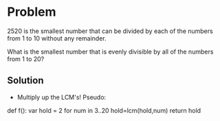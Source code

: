 Problem
=======
2520 is the smallest number that can be divided by each of the numbers from 1 to 10 without any remainder.

What is the smallest number that is evenly divisible by all of the numbers from 1 to 20?

Solution
--------
+ Multiply up the LCM's!  Pseudo:

def f():
    var hold = 2
    for num in 3..20
       hold=lcm(hold,num) 
    return hold
